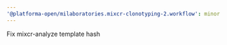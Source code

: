 ```yaml
---
'@platforma-open/milaboratories.mixcr-clonotyping-2.workflow': minor
---
```


Fix mixcr-analyze template hash
